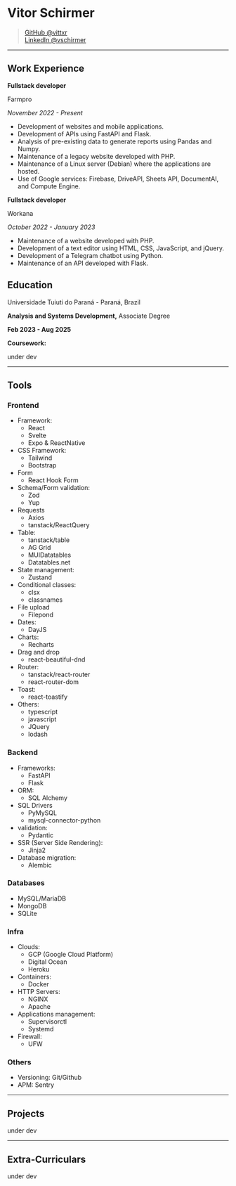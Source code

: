 # Vitor Schirmer

> [GitHub @vittxr](https://github.com/vittxr)  
> [LinkedIn @vschirmer](https://linkedin.com/in/vschirmer)  

---

## Work Experience

**Fullstack developer**

Farmpro

_November 2022 - Present_

- Development of websites and mobile applications.
- Development of APIs using FastAPI and Flask.
- Analysis of pre-existing data to generate reports using Pandas and Numpy.
- Maintenance of a legacy website developed with PHP.
- Maintenance of a Linux server (Debian) where the applications are hosted.
- Use of Google services: Firebase, DriveAPI, Sheets API, DocumentAI, and Compute
Engine.


**Fullstack developer**

Workana

_October 2022 - January 2023_

- Maintenance of a website developed with PHP.
- Development of a text editor using HTML, CSS, JavaScript, and jQuery.
- Development of a Telegram chatbot using Python.
- Maintenance of an API developed with Flask.

## Education

Universidade Tuiuti do Paraná - Paraná, Brazil

**Analysis and Systems Development,** Associate Degree

**Feb 2023 - Aug 2025**

**Coursework:**

under dev

---

## Tools

### Frontend

- Framework:
  - React
  - Svelte
  - Expo & ReactNative   
- CSS Framework:
  - Tailwind
  - Bootstrap
- Form
  - React Hook Form
- Schema/Form validation:
  - Zod
  - Yup
- Requests
  - Axios
  - tanstack/ReactQuery
- Table:
  - tanstack/table
  - AG Grid
  - MUIDatatables
  - Datatables.net
- State management:
  - Zustand
- Conditional classes:
  - clsx
  - classnames 
- File upload
  - Filepond
- Dates: 
  - DayJS
- Charts: 
  - Recharts
- Drag and drop
  - react-beautiful-dnd
- Router:
  - tanstack/react-router
  - react-router-dom
- Toast: 
  - react-toastify
- Others:
  - typescript
  - javascript
  - JQuery
  - lodash

### Backend

- Frameworks:
  - FastAPI
  - Flask
- ORM:
  - SQL Alchemy
- SQL Drivers
  - PyMySQL
  - mysql-connector-python
- validation:
  - Pydantic
- SSR (Server Side Rendering):
  - Jinja2
- Database migration:
  - Alembic

### Databases

- MySQL/MariaDB
- MongoDB
- SQLite

### Infra

- Clouds:
  - GCP (Google Cloud Platform)
  - Digital Ocean
  - Heroku
- Containers:
  - Docker
- HTTP Servers:
  - NGINX
  - Apache
- Applications management:
  - Supervisorctl
  - Systemd  
- Firewall:
  - UFW
 
### Others

- Versioning: Git/Github
- APM: Sentry

---

## Projects

under dev

---

## Extra-Curriculars

under dev

